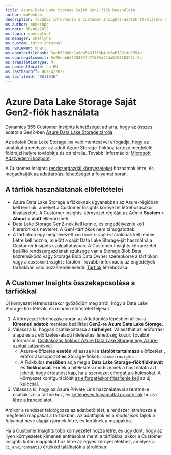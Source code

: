 ```yaml
---
title: Azure Data Lake Storage Saját Gen2-fiók használata
author: mukeshpo
description: További információ a Customer Insights-adatok tárolására a saját Azure Data Lake Storage fiók használatára vonatkozó követelményekről.
ms.author: mukeshpo
ms.date: 06/08/2022
ms.topic: conceptual
ms.manager: shellyha
ms.custom: intro-internal
ms.reviewer: mhart
ms.openlocfilehash: 5acb58906c1a9db54337f3b4dc2ab7891db7954e
ms.sourcegitcommit: 5e26cbb6d2258074471505af2da515818327cf2c
ms.translationtype: MT
ms.contentlocale: hu-HU
ms.lasthandoff: 06/14/2022
ms.locfileid: "9011936"
---
```

# <a name="use-your-own-azure-data-lake-storage-gen2-account"></a>Azure Data Lake Storage Saját Gen2-fiók használata

Dynamics 365 Customer Insights lehetőséget ad arra, hogy az összes adatot a Gen2-ben [Azure Data Lake Storage tárolja](/azure/storage/blobs/data-lake-storage-introduction).

Az adatok Data Lake Storage-ba való mentésével elfogadja, hogy az adatokat a rendszer az adott Azure Storage-fiókhoz tartozó megfelelő földrajzi helyre továbbítja és ott tárolja. További információ: [Microsoft Adatvédelmi központ](https://www.microsoft.com/trust-center).

A Customer Insights [rendszergazdái környezeteket](create-environment.md) hozhatnak létre, és [megadhatják az adattárolási lehetőséget](create-environment.md#step-2-configure-data-storage) a folyamat során.

## <a name="prerequisites-to-use-your-storage-account"></a>A tárfiók használatának előfeltételei

- Azure Data Lake Storage a fiókoknak ugyanabban az Azure-régióban kell lenniük, amelyet a Customer Insights környezet létrehozásakor kiválasztott. A Customer Insights-környezet régióját az Admin **System** > **About** > **alatt** ellenőrizheti.
- Data Lake Storage Gen2-nek kell lennie, és engedélyeznie [kell](/azure/storage/blobs/create-data-lake-storage-account) hierarchikus névteret. A Gen1-tárfiókok nem támogatottak.
- A tárfiókon egy megnevezett `customerinsights` tárolónak kell lennie. Létre kell hoznia, mielőtt a saját Data Lake Storage-ját használná a Customer Insights szolgáltatásban. A Customer Insights környezetet beállító rendszergazdának szüksége van a Storage Blob Data közreműködő vagy Storage Blob Data Owner szerepkörre a tárfiókon vagy a `customerinsights` tárolón. További információ az engedélyek tárfiókban való hozzárendeléséről: [Tárfiók](/azure/storage/common/storage-account-create?toc=%2Fazure%2Fstorage%2Fblobs%2Ftoc.json&tabs=azure-portal) létrehozása.

## <a name="connect-customer-insights-with-your-storage-account"></a>A Customer Insights összekapcsolása a tárfiókkal

Új környezet létrehozásakor győződjön meg arról, hogy a Data Lake Storage-fiók létezik, és minden előfeltétel teljesül.

1. A környezet létrehozása során az Adattárolás lépésben állítsa a **Kimeneti adatok** mentése beállítást **Gen2-re** **Azure Data Lake Storage.**
1. Válassza ki, hogyan csatlakoztassa a **tárhelyet**. Választhat az erőforrás-alapú és az előfizetés-alapú hitelesítési lehetőség közül. További információ: [Csatlakozás fiókhoz Azure Data Lake Storage egy Azure-szolgáltatásnévvel](connect-service-principal.md).
   - Azure-előfizetés **esetén** válassza ki a **tárolót tartalmazó** előfizetést **,** erőforráscsoportot **és** Storage-fiókot`customerinsights`.
   - A Fiókkulcs **mezőben** adja meg a **Data Lake Storage-fiók fióknevét** és **fiókkulcsát**. Ennek a hitelesítési módszernek a használata azt jelenti, hogy értesítést kap, ha a szervezet elforgatja a kulcsokat. A környezet konfigurációját [az elforgatáskor frissítenie kell](manage-environments.md#edit-an-existing-environment) az új kulccsal.
1. Válassza ki, hogy az Azure Private Link használatával szeretne-e csatlakozni a tárfiókhoz, és [kétlépéses folyamattal private link](security-overview.md#private-links-tab) hozza létre a kapcsolatot.

Amikor a rendszer feldolgozza az adatbetöltést, a rendszer létrehozza a megfelelő mappákat a tárfiókban. Az adatfájlok és a *model.json* fájlok a folyamat neve alapján jönnek létre, és kerülnek a mappákba.

Ha a Customer Insights több környezetét hozza létre, és úgy dönt, hogy az ilyen környezetek kimeneti entitásokat menti a tárfiókba, akkor a Customer Insights külön mappákat hoz létre az egyes környezetekhez, amelyek a `ci_environmentID` értékkel találhatók a tárolóban.
